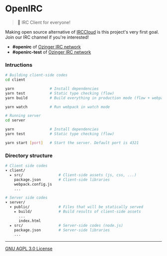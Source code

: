 OpenIRC
========
> :heartbeat: IRC Client for everyone!

Making open source alternative of [IRCCloud] is this project's very first goal.
Join our IRC channel if you're interested!

- **#openirc** of [Ozinger IRC network]
- **#openirc-test** of [Ozinger IRC network]

### Intructions
```bash
# Building client-side codes
cd client

yarn                # Install dependencies
yarn test           # Static type checking (flow)
yarn build          # Build everything in production mode (flow + webpack)

yarn watch          # Run webpack in watch mode
```
```bash
# Running server
cd server

yarn                # Install dependencies
yarn test           # Static type checking (flow)

yarn start [port]   # Start the server. Default port is 4321
```

### Directory structure
```bash
# Client side codes
▾ client/
  ▸ src/                # Client-side assets (js, css, ...)
    package.json        # Client-side libraries
    webpack.config.js
    ...

# Server side codes
▾ server/
  ▾ public/             # Files that will be statically served
    ▸ build/            # Build results of client-side assets
      ...
      index.html
  ▸ src/                # Server-side codes (node.js)
    package.json        # Server-side libraries
    ...
```

--------

[GNU AGPL 3.0 License](LICENSE.md)

[Ozinger IRC network]: http://ozinger.org/
[IRCCloud]: https://www.irccloud.com/
